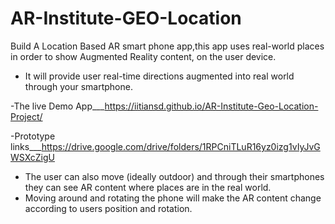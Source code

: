 # AR-Institute-GEO-Location
Build A Location Based AR smart phone app,this app uses real-world 
   places in order to show Augmented Reality content, on the user device. 
- It will provide user real-time directions augmented into real world through your 
   smartphone.
   
-The live Demo App___https://iitiansd.github.io/AR-Institute-Geo-Location-Project/

-Prototype links___https://drive.google.com/drive/folders/1RPCniTLuR16yz0izg1vIyJvGWSXcZigU
- The user can also move (ideally outdoor) and through their smartphones they can see AR 
    content where places are in the real world.
- Moving around and rotating the phone will make the AR content change according to 
   users position and rotation.
